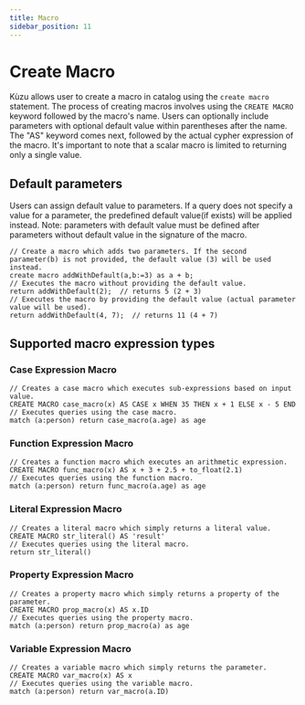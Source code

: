 ```yaml
---
title: Macro
sidebar_position: 11
---
```

# Create Macro
Kùzu allows user to create a macro in catalog using the `create macro` statement. The process of creating macros involves using the `CREATE MACRO` keyword followed by the macro's name. Users can optionally include parameters with optional default value within parentheses after the name. The "AS" keyword comes next, followed by the actual cypher expression of the macro. It's important to note that a scalar macro is limited to returning only a single value.

## Default parameters
Users can assign default value to parameters. If a query does not specify a value for a parameter, the predefined default value(if exists) will be applied instead. Note: parameters with default value must be defined after parameters without default value in the signature of the macro.
```
// Create a macro which adds two parameters. If the second parameter(b) is not provided, the default value (3) will be used instead.
create macro addWithDefault(a,b:=3) as a + b;
// Executes the macro without providing the default value.
return addWithDefault(2);  // returns 5 (2 + 3)
// Executes the macro by providing the default value (actual parameter value will be used).
return addWithDefault(4, 7);  // returns 11 (4 + 7)
```

## Supported macro expression types

### Case Expression Macro
```
// Creates a case macro which executes sub-expressions based on input value.
CREATE MACRO case_macro(x) AS CASE x WHEN 35 THEN x + 1 ELSE x - 5 END
// Executes queries using the case macro.
match (a:person) return case_macro(a.age) as age
```

### Function Expression Macro
```
// Creates a function macro which executes an arithmetic expression.
CREATE MACRO func_macro(x) AS x + 3 + 2.5 + to_float(2.1)
// Executes queries using the function macro.
match (a:person) return func_macro(a.age) as age
```

### Literal Expression Macro
```
// Creates a literal macro which simply returns a literal value.
CREATE MACRO str_literal() AS 'result'
// Executes queries using the literal macro.
return str_literal()
```

### Property Expression Macro
```
// Creates a property macro which simply returns a property of the parameter.
CREATE MACRO prop_macro(x) AS x.ID
// Executes queries using the property macro.
match (a:person) return prop_macro(a) as age
```

### Variable Expression Macro
```
// Creates a variable macro which simply returns the parameter.
CREATE MACRO var_macro(x) AS x
// Executes queries using the variable macro.
match (a:person) return var_macro(a.ID)
```
